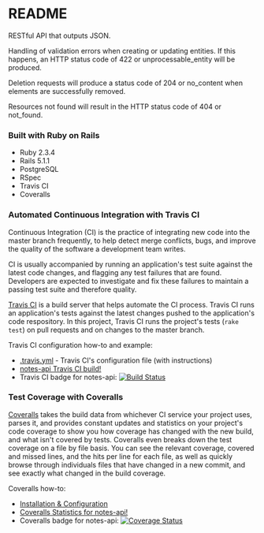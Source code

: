 # README

RESTful API that outputs JSON.

Handling of validation errors when creating or updating entities. If this happens, an HTTP status code of 422 or unprocessable_entity will be produced.

Deletion requests will produce a status code of 204 or no_content when elements are successfully removed.

Resources not found will result in the HTTP status code of 404 or not_found.

### Built with Ruby on Rails

* Ruby 2.3.4
* Rails 5.1.1
* PostgreSQL
* RSpec
* Travis CI
* Coveralls

### Automated Continuous Integration with Travis CI

Continuous Integration (CI) is the practice of integrating new code into the master branch frequently, to help detect merge conflicts, bugs, and improve the quality of the software a development team writes.

CI is usually accompanied by running an application's test suite against the latest code changes, and flagging any test failures that are found. Developers are expected to investigate and fix these failures to maintain a passing test suite and therefore quality.

[Travis CI](https://travis-ci.org) is a build server that helps automate the CI process. Travis CI runs an application's tests against the latest changes pushed to the application's code respository. In this project, Travis CI runs the project's tests (`rake test`) on pull requests and on changes to the master branch.

Travis CI configuration how-to and example:
- [.travis.yml](.travis.yml) - Travis CI's configuration file (with instructions)
- [notes-api Travis CI build!](https://travis-ci.org/bennypaulino/notes-api)
- Travis CI badge for notes-api: [![Build Status](https://travis-ci.org/bennypaulino/notes-api.svg?branch=master)](https://travis-ci.org/bennypaulino/notes-api)

### Test Coverage with Coveralls

[Coveralls](https://coveralls.io/) takes the build data from whichever CI service your project uses, parses it, and provides constant updates and statistics on your project's code coverage to show you how coverage has changed with the new build, and what isn't covered by tests. Coveralls even breaks down the test coverage on a file by file basis. You can see the relevant coverage, covered and missed lines, and the hits per line for each file, as well as quickly browse through individuals files that have changed in a new commit, and see exactly what changed in the build coverage.

Coveralls how-to:
- [Installation & Configuration](https://coveralls.zendesk.com/hc/en-us/articles/201769485-Ruby-Rails)
- [Coveralls Statistics for notes-api!](https://coveralls.io/github/bennypaulino/notes-api)
- Coveralls badge for notes-api: [![Coverage Status](https://coveralls.io/repos/github/bennypaulino/notes-api/badge.svg?branch=master)](https://coveralls.io/github/bennypaulino/notes-api?branch=master)
